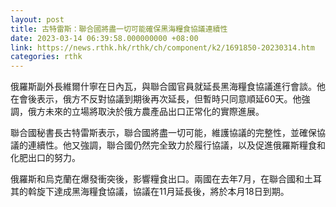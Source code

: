 ```yaml
---
layout: post
title: 古特雷斯：聯合國將盡一切可能確保黑海糧食協議連續性
date: 2023-03-14 06:39:58.000000000 +08:00
link: https://news.rthk.hk/rthk/ch/component/k2/1691850-20230314.htm
categories: rthk
---
```


俄羅斯副外長維爾什寧在日內瓦，與聯合國官員就延長黑海糧食協議進行會談。他在會後表示，俄方不反對協議到期後再次延長，但暫時只同意順延60天。他強調，俄方未來的立場將取決於俄方農產品出口正常化的實際進展。

聯合國秘書長古特雷斯表示，聯合國將盡一切可能，維護協議的完整性，並確保協議的連續性。他又強調，聯合國仍然完全致力於履行協議，以及促進俄羅斯糧食和化肥出口的努力。

俄羅斯和烏克蘭在爆發衝突後，影響糧食出口。兩國在去年7月，在聯合國和土耳其的斡旋下達成黑海糧食協議，協議在11月延長後，將於本月18日到期。
